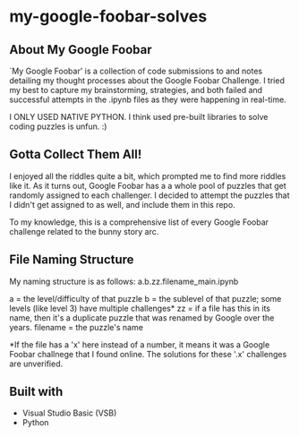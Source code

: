 # my-google-foobar-solves

## About My Google Foobar

`My Google Foobar' is a collection of code submissions to and notes detailing my thought processes about the Google Foobar Challenge. I tried my best to capture my brainstorming, strategies, and both failed and successful attempts in the .ipynb files as they were happening in real-time.

I ONLY USED NATIVE PYTHON. I think used pre-built libraries to solve coding puzzles is unfun. :)

## Gotta Collect Them All!
I enjoyed all the riddles quite a bit, which prompted me to find more riddles like it. As it turns out, Google Foobar has a a whole pool of puzzles that get randomly assigned to each challenger. I decided to attempt the puzzles that I didn't get assigned to as well, and include them in this repo.

To my knowledge, this is a comprehensive list of every Google Foobar challenge related to the bunny story arc.

## File Naming Structure
My naming structure is as follows:
a.b.zz.filename_main.ipynb

a = the level/difficulty of that puzzle
b = the sublevel of that puzzle; some levels (like level 3) have multiple challenges*
zz = if a file has this in its name, then it's a duplicate puzzle that was renamed by Google over the years.
filename = the puzzle's name

*If the file has a 'x' here instead of a number, it means it was a Google Foobar challnege that I found online. The solutions for these '.x' challenges are unverified.

## Built with
- Visual Studio Basic (VSB)
- Python
